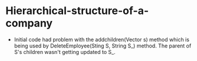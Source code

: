 # Hierarchical-structure-of-a-company
- Initial code had problem with the addchildren(Vector<node> s) method which is being used by DeleteEmployee(Sting S, String S_) method.
The parent of S's children wasn't getting updated to S_. 
